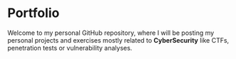 # Portfolio

Welcome to my personal GitHub repository, where I will be posting my personal projects and exercises mostly related to **CyberSecurity** like CTFs, penetration tests or vulnerability analyses.